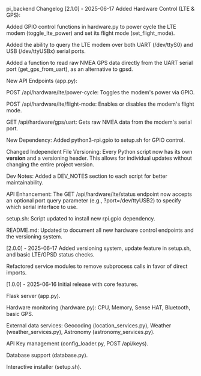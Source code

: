 pi_backend Changelog
[2.1.0] - 2025-06-17
Added
Hardware Control (LTE & GPS):

Added GPIO control functions in hardware.py to power cycle the LTE modem (toggle_lte_power) and set its flight mode (set_flight_mode).

Added the ability to query the LTE modem over both UART (/dev/ttyS0) and USB (/dev/ttyUSBx) serial ports.

Added a function to read raw NMEA GPS data directly from the UART serial port (get_gps_from_uart), as an alternative to gpsd.

New API Endpoints (app.py):

POST /api/hardware/lte/power-cycle: Toggles the modem's power via GPIO.

POST /api/hardware/lte/flight-mode: Enables or disables the modem's flight mode.

GET /api/hardware/gps/uart: Gets raw NMEA data from the modem's serial port.

New Dependency: Added python3-rpi.gpio to setup.sh for GPIO control.

Changed
Independent File Versioning: Every Python script now has its own __version__ and a versioning header. This allows for individual updates without changing the entire project version.

Dev Notes: Added a DEV_NOTES section to each script for better maintainability.

API Enhancement: The GET /api/hardware/lte/status endpoint now accepts an optional port query parameter (e.g., ?port=/dev/ttyUSB2) to specify which serial interface to use.

setup.sh: Script updated to install new rpi.gpio dependency.

README.md: Updated to document all new hardware control endpoints and the versioning system.

[2.0.0] - 2025-06-17
Added versioning system, update feature in setup.sh, and basic LTE/GPSD status checks.

Refactored service modules to remove subprocess calls in favor of direct imports.

[1.0.0] - 2025-06-16
Initial release with core features.

Flask server (app.py).

Hardware monitoring (hardware.py): CPU, Memory, Sense HAT, Bluetooth, basic GPS.

External data services: Geocoding (location_services.py), Weather (weather_services.py), Astronomy (astronomy_services.py).

API Key management (config_loader.py, POST /api/keys).

Database support (database.py).

Interactive installer (setup.sh).